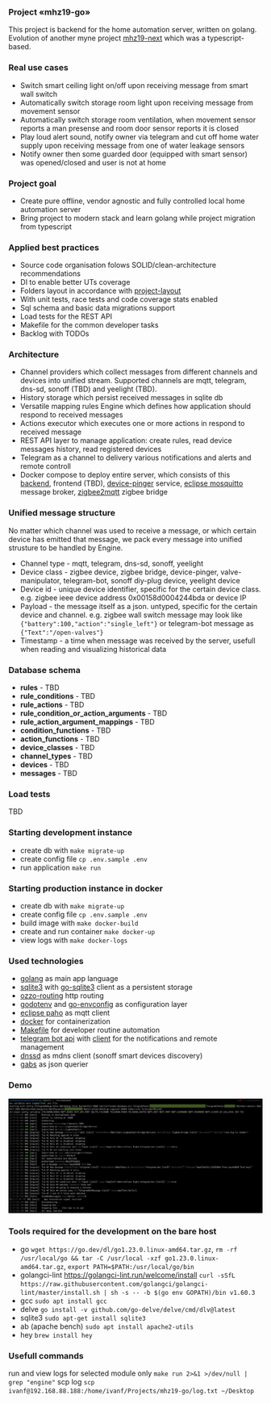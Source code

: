 ### Project «mhz19-go»

This project is backend for the home automation server, written on golang. Evolution of another myne project [mhz19-next](https://github.com/fedulovivan/mhz19-next) which was a typescript-based. 

### Real use cases

- Switch smart ceiling light on/off upon receiving message from smart wall switch
- Automatically switch storage room light upon receiving message from movement sensor
- Automatically switch storage room ventilation, when movement sensor reports a man presense and room door sensor reports it is closed
- Play loud alert sound, notify owner via telegram and cut off home water supply upon receiving message from one of water leakage sensors
- Notify owner then some guarded door (equipped with smart sensor) was opened/closed and user is not at home

### Project goal

- Create pure offline, vendor agnostic and fully controlled local home automation server
- Bring project to modern stack and learn golang while project migration from typescript

### Applied best practices

- Source code organisation folows SOLID/clean-architecture recommendations
- DI to enable better UTs coverage
- Folders layout in accordance with [project-layout](https://github.com/golang-standards/project-layout)
- With unit tests, race tests and code coverage stats enabled
- Sql schema and basic data migrations support
- Load tests for the REST API
- Makefile for the common developer tasks 
- Backlog with TODOs

### Architecture

- Channel providers which collect messages from different channels and devices into unified stream. Supported channels are mqtt, telegram, dns-sd, sonoff (TBD) and yeelight (TBD).
- History storage which persist received messages in sqlite db
- Versatile mapping rules Engine which defines how application should respond to received messages
- Actions executor which executes one or more actions in respond to received message
- REST API layer to manage application: create rules, read device messages history, read registered devices
- Telegram as a channel to delivery various notifications and alerts and remote controll
- Docker compose to deploy entire server, which consists of this [backend](https://github.com/fedulovivan/mhz19-go), frontend (TBD), [device-pinger](https://github.com/fedulovivan/device-pinger) service, [eclipse mosquitto](https://mosquitto.org/) message broker, [zigbee2mqtt](https://www.zigbee2mqtt.io/) zigbee bridge

### Unified message structure

No matter which channel was used to receive a message, or which certain device has emitted that message, we pack every message into unified strusture to be handled by Engine.

- Channel type - mqtt, telegram, dns-sd, sonoff, yeelight
- Device class - zigbee device, zigbee bridge, device-pinger, valve-manipulator, telegram-bot, sonoff diy-plug device, yeelight device
- Device id - unique device identifier, specific for the certain device class. e.g. zigbee ieee device address 0x00158d0004244bda or device IP
- Payload - the message itself as a json. untyped, specific for the certain device and channel. e.g. zigbee wall switch message may look like `{"battery":100,"action":"single_left"}` or telegram-bot message as `{"Text":"/open-valves"}`
- Timestamp - a time when message was received by the server, usefull when reading and visualizing historical data

### Database schema

- **rules** - TBD
- **rule_conditions** - TBD
- **rule_actions** - TBD
- **rule_condition_or_action_arguments** - TBD
- **rule_action_argument_mappings** - TBD
- **condition_functions** - TBD
- **action_functions** - TBD
- **device_classes** - TBD
- **channel_types** - TBD
- **devices** - TBD
- **messages** - TBD

### Load tests

TBD

### Starting development instance

- create db with `make migrate-up`
- create config file `cp .env.sample .env`
- run application `make run`

### Starting production instance in docker

- create db with `make migrate-up`
- create config file `cp .env.sample .env`
- build image with `make docker-build`
- create and run container `make docker-up`
- view logs with `make docker-logs`

### Used technologies

- [golang](https://go.dev/) as main app language
- [sqlite3](https://www.sqlite.org/) with [go-sqlite3](github.com/mattn/go-sqlite3) client as a persistent storage
- [ozzo-routing](github.com/go-ozzo/ozzo-routing/v2) http routing
- [godotenv](github.com/joho/godotenv) and [go-envconfig](github.com/sethvargo/go-envconfig) as configuration layer
- [eclipse paho](github.com/eclipse/paho.mqtt.golang) as mqtt client
- [docker](https://www.docker.com/) for containerization
- [Makefile](./blob/main/Makefile) for developer routine automation
- [telegram bot api](https://core.telegram.org/bots/api) with [client](https://github.com/go-telegram-bot-api/telegram-bot-api) for the notifications and remote management
- [dnssd](https://github.com/brutella/dnssd) as mdns client (sonoff smart devices discovery)
- [gabs](https://github.com/Jeffail/gabs) as json querier

### Demo

![console.png](assets/demo-01.png)

### Tools required for the development on the bare host

- go `wget https://go.dev/dl/go1.23.0.linux-amd64.tar.gz`, `rm -rf /usr/local/go && tar -C /usr/local -xzf go1.23.0.linux-amd64.tar.gz`, `export PATH=$PATH:/usr/local/go/bin`
- golangci-lint https://golangci-lint.run/welcome/install `curl -sSfL https://raw.githubusercontent.com/golangci/golangci-lint/master/install.sh | sh -s -- -b $(go env GOPATH)/bin v1.60.3`
- gcc `sudo apt install gcc`
- delve `go install -v github.com/go-delve/delve/cmd/dlv@latest`
- sqlite3 `sudo apt-get install sqlite3`
- ab (apache bench) `sudo apt install apache2-utils` 
- hey `brew install hey`

### Usefull commands

run and view logs for selected module only `make run 2>&1 >/dev/null | grep "engine"`
scp log `scp ivanf@192.168.88.188:/home/ivanf/Projects/mhz19-go/log.txt ~/Desktop`
